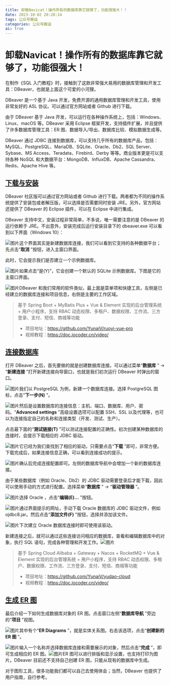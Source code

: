 ```yaml
---
title: 卸载Navicat！操作所有的数据库靠它就够了，功能很强大！！
date: 2023-10-02 20:28:14
tags: 公众号搬运
categories: 公众号搬运
ai: true
---
```




# 卸载Navicat！操作所有的数据库靠它就够了，功能很强大！

在制作《SQL 入门教程》时，接触到了这款非常强大易用的数据库管理和开发工具：DBeaver，也就是上面这个可爱的小河狸。

DBeaver 是一个基于 Java 开发，免费开源的通用数据库管理和开发工具，使用非常友好的 ASL 协议。可以通过官方网站或者 Github 进行下载。

由于 DBeaver 基于 Java 开发，可以运行在各种操作系统上，包括：Windows、Linux、macOS 等。DBeaver 采用 Eclipse 框架开发，支持插件扩展，并且提供了许多数据库管理工具：ER 图、数据导入/导出、数据库比较、模拟数据生成等。

DBeaver 通过 JDBC 连接到数据库，可以支持几乎所有的数据库产品，包括：MySQL、PostgreSQL、MariaDB、SQLite、Oracle、Db2、SQL Server、Sybase、MS Access、Teradata、Firebird、Derby 等等。商业版本更是可以支持各种 NoSQL 和大数据平台：MongoDB、InfluxDB、Apache Cassandra、Redis、Apache Hive 等。

## **[下载与安装](https://mp.weixin.qq.com/s?__biz=MzUzMTA2NTU2Ng==&mid=2247487551&idx=1&sn=18f64ba49f3f0f9d8be9d1fdef8857d9&scene=21#wechat_redirect)**

DBeaver 社区版可以通过官方网站或者 Github 进行下载。两者都为不同的操作系统提供了安装包或者解压版，可以选择是否需要同时安装 JRE。另外，官方网站还提供了 DBeaver 的 Eclipse 插件，可以在 Eclipse 中进行集成。

DBeaver 支持中文，安装过程非常简单，不多说，唯一需要注意的是 DBeaver 的运行依赖于 JRE。不出意外，安装完成后运行安装目录下的 dbeaver.exe 可以看到以下界面（Windows 10）：

![图片](https://xiaou-1305448902.cos.ap-nanjing.myqcloud.com/img/202310022100642.png)这个界面其实是新建数据库连接，我们可以看到它支持的各种数据平台；先点击“**取消** ”按钮，进入主窗口界面。

此时，它会提示我们是否建立一个示例数据库。

![图片](https://xiaou-1305448902.cos.ap-nanjing.myqcloud.com/img/202310022100571.jpeg)如果点击“是(Y)”，它会创建一个默认的 SQLite 示例数据库。下图是它的主窗口界面。

![图片](https://xiaou-1305448902.cos.ap-nanjing.myqcloud.com/img/202310022100626.jpeg)DBeaver 和我们常用的软件类似，最上面是菜单项和快捷工具，左侧是已经建立的数据库连接和项目信息，右侧是主要的工作区域。

> 基于 Spring Boot + MyBatis Plus + Vue & Element 实现的后台管理系统 + 用户小程序，支持 RBAC 动态权限、多租户、数据权限、工作流、三方登录、支付、短信、商城等功能
>
> - 项目地址：https://github.com/YunaiV/ruoyi-vue-pro
> - 视频教程：https://doc.iocoder.cn/video/

## **[连接数据库](https://mp.weixin.qq.com/s?__biz=MzUzMTA2NTU2Ng==&mid=2247487551&idx=1&sn=18f64ba49f3f0f9d8be9d1fdef8857d9&scene=21#wechat_redirect)**

打开 DBeaver 之后，首先要做的就是创建数据库连接。可以通过菜单“**数据库** ” -> “**新建连接** ”打开新建连接向导窗口，也就是我们初次运行 DBeaver 时弹出的窗口。

![图片](https://xiaou-1305448902.cos.ap-nanjing.myqcloud.com/img/202310022100631.jpeg)我们以 PostgreSQL 为例，新建一个数据库连接。选择 PostgreSQL 图标，点击“**下一步(N)** ”。

![图片](https://xiaou-1305448902.cos.ap-nanjing.myqcloud.com/img/202310022100589.jpeg)然后是设置数据库的连接信息：主机、端口、数据库、用户、密码。“**Advanced settings** ”高级设置选项可以配置 SSH、SSL 以及代理等，也可以为连接指定自己的名称和连接类型（开发、测试、生产）。

点击最下面的“**测试链接(T)** ”可以测试连接配置的正确性。初次创建某种数据库的连接时，会提示下载相应的 JDBC 驱动。

![图片](https://xiaou-1305448902.cos.ap-nanjing.myqcloud.com/img/202310022100582.jpeg)它已经为我们查找到了相应的驱动，只需要点击“**下载** ”即可，非常方便。下载完成后，如果连接信息正确，可以看到连接成功的提示。

![图片](https://xiaou-1305448902.cos.ap-nanjing.myqcloud.com/img/202310022100324.jpeg)确认后完成连接配置即可。左侧的数据库导航中会增加一个新的数据库连接。

由于某些数据库（例如 Oracle、Db2）的 JDBC 驱动需要登录后才能下载，因此可以使用手动的方式进行配置。选择菜单“**数据库** ” -> “**驱动管理器** ”。

![图片](https://xiaou-1305448902.cos.ap-nanjing.myqcloud.com/img/202310022100499.png)选择 Oracle ，点击“**编辑(E)…** ”按钮。

![图片](https://xiaou-1305448902.cos.ap-nanjing.myqcloud.com/img/202310022100494.jpeg)通过界面提示的网址，手动下载 Oracle 数据库的 JDBC 驱动文件，例如 ojdbc8.jar。然后点击“**添加文件(F)** ”按钮，选择并添加该文件。

![图片](https://xiaou-1305448902.cos.ap-nanjing.myqcloud.com/img/202310022100548.png)下次建立 Oracle 数据库连接时即可使用该驱动。

新建连接之后，就可以通过这些连接访问相应的数据库，查看和编辑数据库中的对象，执行 SQL 语句，完成各种管理和开发工作。![图片](https://xiaou-1305448902.cos.ap-nanjing.myqcloud.com/img/202310022100627.jpeg)

> 基于 Spring Cloud Alibaba + Gateway + Nacos + RocketMQ + Vue & Element 实现的后台管理系统 + 用户小程序，支持 RBAC 动态权限、多租户、数据权限、工作流、三方登录、支付、短信、商城等功能
>
> - 项目地址：https://github.com/YunaiV/yudao-cloud
> - 视频教程：https://doc.iocoder.cn/video/

## **[生成 ER 图](https://mp.weixin.qq.com/s?__biz=MzUzMTA2NTU2Ng==&mid=2247487551&idx=1&sn=18f64ba49f3f0f9d8be9d1fdef8857d9&scene=21#wechat_redirect)**

最后介绍一下如何生成数据库对象的 ER 图。点击窗口左侧“**数据库导航** ”旁边的“**项目** ”视图。

![图片](https://xiaou-1305448902.cos.ap-nanjing.myqcloud.com/img/202310022100663.png)其中有个“**ER Diagrams** ”，就是实体关系图。右击该选项，点击“**创建新的 ER 图** ”。

![图片](https://xiaou-1305448902.cos.ap-nanjing.myqcloud.com/img/202310022100151.png)输入一个名称并选择数据库连接和需要展示的对象，然后点击“**完成** ”，即可生成相应的 ER 图。![图片](https://xiaou-1305448902.cos.ap-nanjing.myqcloud.com/img/202310022100275.png)ER 图可以进行排版和显示设置，也支持打印为图片。DBeaver 目前还不支持自己创建 ER 图，只能从现有的数据库中生成。

对于图形工具，很多功能我们都可以自己去使用体会；当然，DBeaver 也提供了用户指南，自行参考。